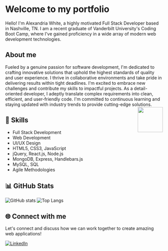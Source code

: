 # Welcome to my portfolio
Hello! I'm Alexandria White, a highly motivated Full Stack Developer based in Nashville, TN. I am a recent graduate of Vanderbilt University's Coding Boot Camp, where I've gained proficiency in a wide array of modern web development technologies.

## About me

Fueled by a genuine passion for software development, I'm dedicated to crafting innovative solutions that uphold the highest standards of quality and user experience. I thrive in collaborative environments and take pride in delivering results within tight deadlines. I'm excited to embrace new challenges and contribute my skills to impactful projects. As a detail-oriented developer, I adeptly translate complex requirements into clean, efficient, and user-friendly code. I'm committed to continuous learning and staying updated with industry trends to provide cutting-edge solutions.
  <img align='right' src='https://media.giphy.com/media/dWesBcTLavkZuG35MI/giphy.gif' width='80"'>

## 💼 Skills

- Full Stack Development
- Web Development
- UI/UX Design
- HTML5, CSS3, JavaScript
- jQuery, React.js, Node.js
- MongoDB, Express, Handlebars.js
- MySQL, SQL
- Agile Methodologies

## 📊 GitHub Stats

![GitHub stats](https://github-readme-stats.vercel.app/api?username=alexandriawhite&count_private=true&show_icons=true&theme=onedark) ![Top Langs](https://github-readme-stats.vercel.app/api/top-langs/?username=alexandriawhite&layout=compact) 

## 🌐 Connect with me

Let's connect and discuss how we can work together to create amazing web applications!

<a href="https://www.linkedin.com/in/alexandria-white2/" target="_blank">
  <img src="https://img.shields.io/badge/LinkedIn-%230077B5.svg?&style=flat-square&logo=linkedin&logoColor=white" alt="LinkedIn">
</a>
